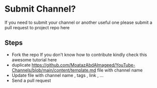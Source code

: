 # Submit Channel?

If you need to submit your channel or another useful one please submit a pull request to project repo here

## Steps

- Fork the repo If you don't know how to contribute kindly check this awesome tutorial here
- duplicate https://github.com/MoatazAbdAlmageed/YouTube-Channels/blob/main/content/template.md file with channel name
- Update file with channel name , tags , link , ...
- Send a pull request

